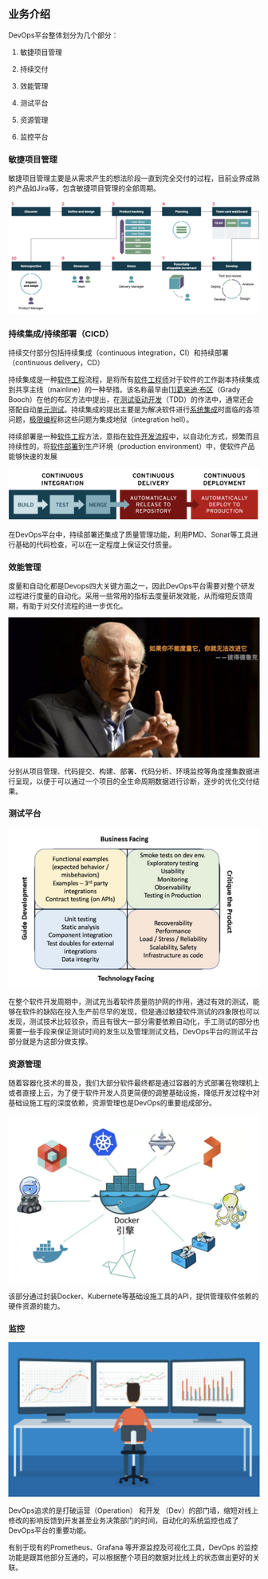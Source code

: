 ## 业务介绍

DevOps平台整体划分为几个部分：

1. 敏捷项目管理

2. 持续交付

3. 效能管理
4. 测试平台
5. 资源管理
6. 监控平台

### 敏捷项目管理

敏捷项目管理主要是从需求产生的想法阶段一直到完全交付的过程，目前业界成熟的产品如Jira等，包含敏捷项目管理的全部周期。

![image-20220725111718625](business.assets/image-20220725111718625.png)

### 持续集成/持续部署（CICD）

持续交付部分包括持续集成（continuous integration，CI）和持续部署（continuous delivery，CD） 

持续集成是一种[软件工程](https://zh.wikipedia.org/wiki/軟體工程)流程，是将所有[软件工程师](https://zh.wikipedia.org/wiki/軟件工程師)对于软件的工作副本持续集成到共享主线（mainline）的一种举措。该名称最早由[[1\]](https://zh.wikipedia.org/wiki/持續整合#cite_note-1)[葛来迪·布区](https://zh.wikipedia.org/wiki/葛來迪·布區)（Grady Booch）在他的布区方法中提出，在[测试驱动开发](https://zh.wikipedia.org/wiki/测试驱动开发)（TDD）的作法中，通常还会搭配自动[单元测试](https://zh.wikipedia.org/wiki/单元测试)。持续集成的提出主要是为解决软件进行[系统集成](https://zh.wikipedia.org/wiki/系統整合)时面临的各项问题，[极限编程](https://zh.wikipedia.org/wiki/极限编程)称这些问题为集成地狱（integration hell）。

持续部署是一种[软件工程](https://zh.wikipedia.org/wiki/軟體工程)方法，意指在[软件开发流程](https://zh.wikipedia.org/wiki/軟體開發流程)中，以自动化方式，频繁而且持续性的，将[软件](https://zh.wikipedia.org/wiki/軟體)[部署](https://zh.wikipedia.org/wiki/软件部署)到生产环境（production environment）中，使软件产品能够快速的发展

![image-20220725112843845](business.assets/image-20220725112843845.png)

在DevOps平台中，持续部署还集成了质量管理功能，利用PMD、Sonar等工具进行基础的代码检查，可以在一定程度上保证交付质量。

### 效能管理

度量和自动化都是Devops四大关键方面之一，因此DevOps平台需要对整个研发过程进行度量的自动化。采用一些常用的指标去度量研发效能，从而缩短反馈周期，有助于对交付流程的进一步优化。

![image-20220725223905183](business.assets/image-20220725223905183.png)

分别从项目管理、代码提交、构建、部署、代码分析、环境监控等角度搜集数据进行呈现，以便于可以通过一个项目的全生命周期数据进行诊断，逐步的优化交付结果。

### 测试平台

![image-20220725231209911](business.assets/image-20220725231209911.png)

在整个软件开发周期中，测试充当着软件质量防护网的作用，通过有效的测试，能够在软件的缺陷在投入生产前尽早的发现，但是通过敏捷软件测试的四象限也可以发现，测试技术比较驳杂，而且有很大一部分需要依赖自动化，手工测试的部分也需要一些手段来保证测试时间的发生以及管理测试文档，DevOps平台的测试平台部分就是为这部分做支撑。

### 资源管理

随着容器化技术的普及，我们大部分软件最终都是通过容器的方式部署在物理机上或者直接上云，为了便于软件开发人员更简便的调整基础设施，降低开发过程中对基础设施工程的深度依赖，资源管理也是DevOps的重要组成部分。

![image-20220725232128665](business.assets/image-20220725232128665.png)

该部分通过封装Docker、Kubernete等基础设施工具的API，提供管理软件依赖的硬件资源的能力。

### 监控

![image-20220725232558429](business.assets/image-20220725232558429.png)

DevOps追求的是打破运营（Operation） 和开发 （Dev）的部门墙，缩短对线上修改的影响反馈到开发甚至业务决策部门的时间，自动化的系统监控也成了DevOps平台的重要功能。

有别于现有的Prometheus、Grafana 等开源监控及可视化工具，DevOps 的监控功能是跟其他部分互通的，可以根据整个项目的数据对比线上的状态做出更好的关联。

